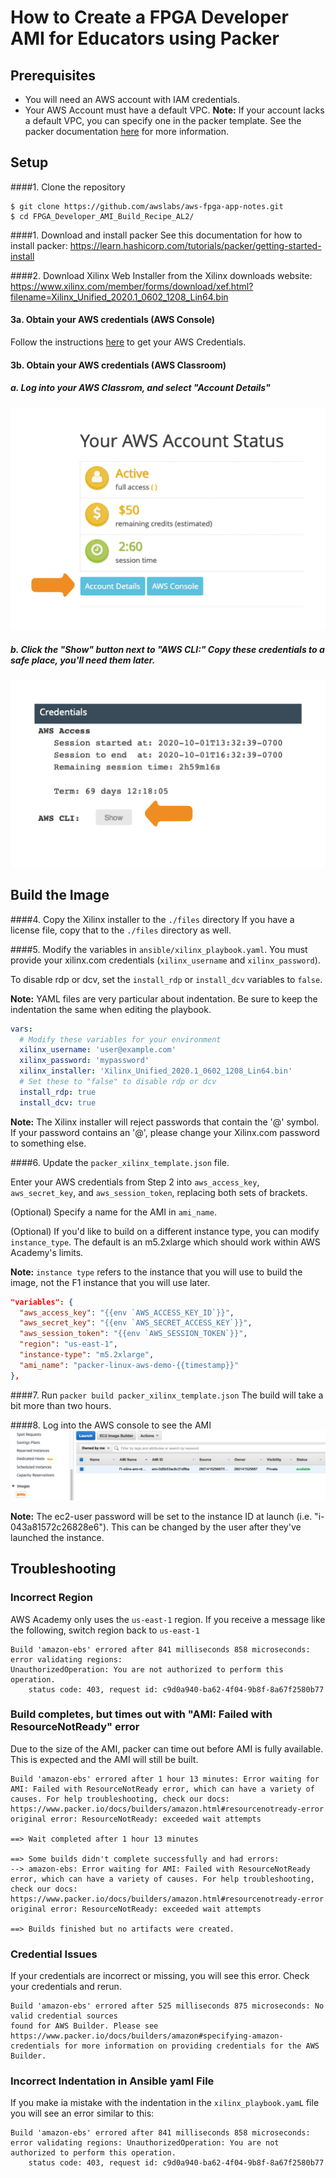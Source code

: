 # How to Create a FPGA Developer AMI for Educators using Packer

## Prerequisites
* You will need an AWS account with IAM credentials.
* Your AWS Account must have a default VPC.
**Note:** If your account lacks a default VPC, you can specify one in the packer template. See the packer documentation [here](https://www.packer.io/docs/builders/amazon-ebs) for more information.

## Setup

####1. Clone the repository

```
$ git clone https://github.com/awslabs/aws-fpga-app-notes.git
$ cd FPGA_Developer_AMI_Build_Recipe_AL2/
```

####1. Download and install packer
  See this documentation for how to install packer:
  https://learn.hashicorp.com/tutorials/packer/getting-started-install

####2. Download Xilinx Web Installer from the Xilinx downloads website:
https://www.xilinx.com/member/forms/download/xef.html?filename=Xilinx_Unified_2020.1_0602_1208_Lin64.bin

#### 3a. Obtain your AWS credentials (AWS Console)
Follow the instructions [here](https://docs.aws.amazon.com/cli/latest/userguide/cli-configure-quickstart.html#cli-configure-quickstart-creds) to get your AWS Credentials.

#### 3b. Obtain your AWS credentials (AWS Classroom)
##### a. Log into your AWS Classrom, and select "Account Details"

![AWS Classroom](images/AWS_Classroom.png)

##### b. Click the "Show" button next to "AWS CLI:" Copy these credentials to a safe place, you'll need them later.

![AWS Credentials](images/AWS_Credentials_1.png)


## Build the Image
####4. Copy the Xilinx installer to the `./files` directory
 If you have a license file, copy that to the `./files` directory as well.

####5. Modify the variables in `ansible/xilinx_playbook.yaml`.
You must provide your xilinx.com credentials (`xilinx_username` and `xilinx_password`).

To disable rdp or dcv, set the `install_rdp` or `install_dcv` variables to `false`.

**Note:** YAML files are very particular about indentation. Be sure to keep the indentation the same when editing the playbook.

```yaml
vars:
  # Modify these variables for your environment
  xilinx_username: 'user@example.com'
  xilinx_password: 'mypassword'
  xilinx_installer: 'Xilinx_Unified_2020.1_0602_1208_Lin64.bin'
  # Set these to "false" to disable rdp or dcv
  install_rdp: true
  install_dcv: true
```
**Note:** The Xilinx installer will reject passwords that contain the '@' symbol. If your password contains an '@', please change your Xilinx.com password to something else.

####6. Update the `packer_xilinx_template.json` file.

Enter your AWS credentials from Step 2 into `aws_access_key`, `aws_secret_key`, and `aws_session_token`, replacing both sets of brackets.  

(Optional) Specify a name for the AMI in `ami_name`.

(Optional) If you'd like to build on a different instance type, you can modify `instance_type`. The default is an m5.2xlarge which should work within AWS Academy's limits.

**Note:** `instance type` refers to the instance that you will use to build the image, not the F1 instance that you will use later.
```json
"variables": {
  "aws_access_key": "{{env `AWS_ACCESS_KEY_ID`}}",
  "aws_secret_key": "{{env `AWS_SECRET_ACCESS_KEY`}}",
  "aws_session_token": "{{env `AWS_SESSION_TOKEN`}}",
  "region": "us-east-1",
  "instance-type": "m5.2xlarge",
  "ami_name": "packer-linux-aws-demo-{{timestamp}}"
},
```

####7. Run `packer build packer_xilinx_template.json`
The build will take a bit more than two hours.



####8. Log into the AWS console to see the AMI
![EC2 Console](images/Console_AMI.png)

**Note:** The ec2-user password will be set to the instance ID at launch (i.e. "i-043a81572c26828e6"). This can be changed by the user after they've launched the instance.

## Troubleshooting

### Incorrect Region
AWS Academy only uses the `us-east-1` region. If you receive a message like the following, switch region back to `us-east-1`
```
Build 'amazon-ebs' errored after 841 milliseconds 858 microseconds: error validating regions:
UnauthorizedOperation: You are not authorized to perform this operation.
	status code: 403, request id: c9d0a940-ba62-4f04-9b8f-8a67f2580b77
```

### Build completes, but times out with "AMI: Failed with ResourceNotReady" error
Due to the size of the AMI, packer can time out before AMI is fully available. This is expected and the AMI will still be built.
```
Build 'amazon-ebs' errored after 1 hour 13 minutes: Error waiting for AMI: Failed with ResourceNotReady error, which can have a variety of causes. For help troubleshooting, check our docs: https://www.packer.io/docs/builders/amazon.html#resourcenotready-error
original error: ResourceNotReady: exceeded wait attempts

==> Wait completed after 1 hour 13 minutes

==> Some builds didn't complete successfully and had errors:
--> amazon-ebs: Error waiting for AMI: Failed with ResourceNotReady error, which can have a variety of causes. For help troubleshooting, check our docs: https://www.packer.io/docs/builders/amazon.html#resourcenotready-error
original error: ResourceNotReady: exceeded wait attempts

==> Builds finished but no artifacts were created.
```

### Credential Issues
If your credentials are incorrect or missing, you will see this error. Check your credentials and rerun.
```
Build 'amazon-ebs' errored after 525 milliseconds 875 microseconds: No valid credential sources
found for AWS Builder. Please see https://www.packer.io/docs/builders/amazon#specifying-amazon-
credentials for more information on providing credentials for the AWS Builder.
```

### Incorrect Indentation in Ansible yaml File
If you make ia mistake with the indentation in the `xilinx_playbook.yamL` file you will see an error similar to this:
```
Build 'amazon-ebs' errored after 841 milliseconds 858 microseconds: error validating regions: UnauthorizedOperation: You are not authorized to perform this operation.
	status code: 403, request id: c9d0a940-ba62-4f04-9b8f-8a67f2580b77
```
